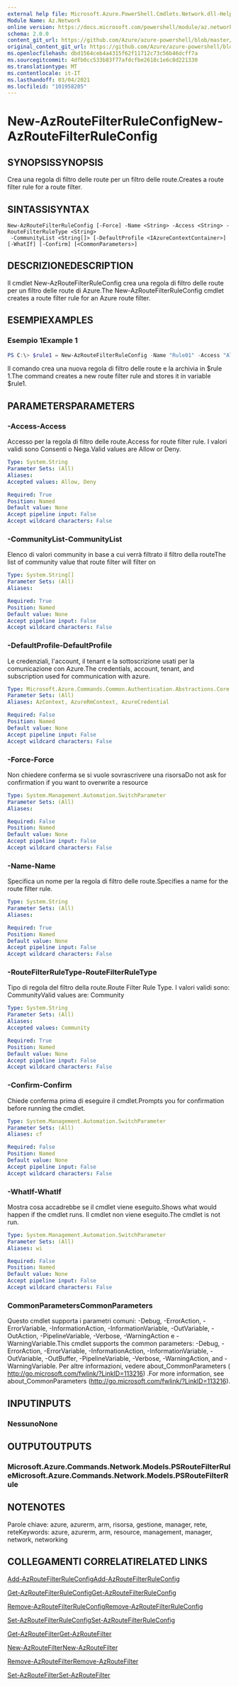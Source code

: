 ```yaml
---
external help file: Microsoft.Azure.PowerShell.Cmdlets.Network.dll-Help.xml
Module Name: Az.Network
online version: https://docs.microsoft.com/powershell/module/az.network/new-azroutefilterruleconfig
schema: 2.0.0
content_git_url: https://github.com/Azure/azure-powershell/blob/master/src/Network/Network/help/New-AzRouteFilterRuleConfig.md
original_content_git_url: https://github.com/Azure/azure-powershell/blob/master/src/Network/Network/help/New-AzRouteFilterRuleConfig.md
ms.openlocfilehash: dbd1564ceb4a4315f62f11712c73c56b46dcff7a
ms.sourcegitcommit: 4dfb0cc533b83f77afdcfbe2618c1e6c8d221330
ms.translationtype: MT
ms.contentlocale: it-IT
ms.lasthandoff: 03/04/2021
ms.locfileid: "101958205"
---
```

# <span data-ttu-id="c4792-101">New-AzRouteFilterRuleConfig</span><span class="sxs-lookup"><span data-stu-id="c4792-101">New-AzRouteFilterRuleConfig</span></span>

## <span data-ttu-id="c4792-102">SYNOPSIS</span><span class="sxs-lookup"><span data-stu-id="c4792-102">SYNOPSIS</span></span>
<span data-ttu-id="c4792-103">Crea una regola di filtro delle route per un filtro delle route.</span><span class="sxs-lookup"><span data-stu-id="c4792-103">Creates a route filter rule for a route filter.</span></span>

## <span data-ttu-id="c4792-104">SINTASSI</span><span class="sxs-lookup"><span data-stu-id="c4792-104">SYNTAX</span></span>

```
New-AzRouteFilterRuleConfig [-Force] -Name <String> -Access <String> -RouteFilterRuleType <String>
 -CommunityList <String[]> [-DefaultProfile <IAzureContextContainer>] [-WhatIf] [-Confirm] [<CommonParameters>]
```

## <span data-ttu-id="c4792-105">DESCRIZIONE</span><span class="sxs-lookup"><span data-stu-id="c4792-105">DESCRIPTION</span></span>
<span data-ttu-id="c4792-106">Il cmdlet New-AzRouteFilterRuleConfig crea una regola di filtro delle route per un filtro delle route di Azure.</span><span class="sxs-lookup"><span data-stu-id="c4792-106">The New-AzRouteFilterRuleConfig cmdlet creates a route filter rule for an Azure route filter.</span></span>

## <span data-ttu-id="c4792-107">ESEMPI</span><span class="sxs-lookup"><span data-stu-id="c4792-107">EXAMPLES</span></span>

### <span data-ttu-id="c4792-108">Esempio 1</span><span class="sxs-lookup"><span data-stu-id="c4792-108">Example 1</span></span>
```powershell
PS C:\> $rule1 = New-AzRouteFilterRuleConfig -Name "Rule01" -Access "Allow" -RouteFilterRuleType "Community" -CommunityList "12076:5040"
```

<span data-ttu-id="c4792-109">Il comando crea una nuova regola di filtro delle route e la archivia in $rule 1.</span><span class="sxs-lookup"><span data-stu-id="c4792-109">The command creates a new route filter rule and stores it in variable $rule1.</span></span>

## <span data-ttu-id="c4792-110">PARAMETERS</span><span class="sxs-lookup"><span data-stu-id="c4792-110">PARAMETERS</span></span>

### <span data-ttu-id="c4792-111">-Access</span><span class="sxs-lookup"><span data-stu-id="c4792-111">-Access</span></span>
<span data-ttu-id="c4792-112">Accesso per la regola di filtro delle route.</span><span class="sxs-lookup"><span data-stu-id="c4792-112">Access for route filter rule.</span></span>
<span data-ttu-id="c4792-113">I valori validi sono Consenti o Nega.</span><span class="sxs-lookup"><span data-stu-id="c4792-113">Valid values are Allow or Deny.</span></span>

```yaml
Type: System.String
Parameter Sets: (All)
Aliases:
Accepted values: Allow, Deny

Required: True
Position: Named
Default value: None
Accept pipeline input: False
Accept wildcard characters: False
```

### <span data-ttu-id="c4792-114">-CommunityList</span><span class="sxs-lookup"><span data-stu-id="c4792-114">-CommunityList</span></span>
<span data-ttu-id="c4792-115">Elenco di valori community in base a cui verrà filtrato il filtro della route</span><span class="sxs-lookup"><span data-stu-id="c4792-115">The list of community value that route filter will filter on</span></span>

```yaml
Type: System.String[]
Parameter Sets: (All)
Aliases:

Required: True
Position: Named
Default value: None
Accept pipeline input: False
Accept wildcard characters: False
```

### <span data-ttu-id="c4792-116">-DefaultProfile</span><span class="sxs-lookup"><span data-stu-id="c4792-116">-DefaultProfile</span></span>
<span data-ttu-id="c4792-117">Le credenziali, l'account, il tenant e la sottoscrizione usati per la comunicazione con Azure.</span><span class="sxs-lookup"><span data-stu-id="c4792-117">The credentials, account, tenant, and subscription used for communication with azure.</span></span>

```yaml
Type: Microsoft.Azure.Commands.Common.Authentication.Abstractions.Core.IAzureContextContainer
Parameter Sets: (All)
Aliases: AzContext, AzureRmContext, AzureCredential

Required: False
Position: Named
Default value: None
Accept pipeline input: False
Accept wildcard characters: False
```

### <span data-ttu-id="c4792-118">-Force</span><span class="sxs-lookup"><span data-stu-id="c4792-118">-Force</span></span>
<span data-ttu-id="c4792-119">Non chiedere conferma se si vuole sovrascrivere una risorsa</span><span class="sxs-lookup"><span data-stu-id="c4792-119">Do not ask for confirmation if you want to overwrite a resource</span></span>

```yaml
Type: System.Management.Automation.SwitchParameter
Parameter Sets: (All)
Aliases:

Required: False
Position: Named
Default value: None
Accept pipeline input: False
Accept wildcard characters: False
```

### <span data-ttu-id="c4792-120">-Name</span><span class="sxs-lookup"><span data-stu-id="c4792-120">-Name</span></span>
<span data-ttu-id="c4792-121">Specifica un nome per la regola di filtro delle route.</span><span class="sxs-lookup"><span data-stu-id="c4792-121">Specifies a name for the route filter rule.</span></span>

```yaml
Type: System.String
Parameter Sets: (All)
Aliases:

Required: True
Position: Named
Default value: None
Accept pipeline input: False
Accept wildcard characters: False
```

### <span data-ttu-id="c4792-122">-RouteFilterRuleType</span><span class="sxs-lookup"><span data-stu-id="c4792-122">-RouteFilterRuleType</span></span>
<span data-ttu-id="c4792-123">Tipo di regola del filtro della route.</span><span class="sxs-lookup"><span data-stu-id="c4792-123">Route Filter Rule Type.</span></span>
<span data-ttu-id="c4792-124">I valori validi sono: Community</span><span class="sxs-lookup"><span data-stu-id="c4792-124">Valid values are: Community</span></span>

```yaml
Type: System.String
Parameter Sets: (All)
Aliases:
Accepted values: Community

Required: True
Position: Named
Default value: None
Accept pipeline input: False
Accept wildcard characters: False
```

### <span data-ttu-id="c4792-125">-Confirm</span><span class="sxs-lookup"><span data-stu-id="c4792-125">-Confirm</span></span>
<span data-ttu-id="c4792-126">Chiede conferma prima di eseguire il cmdlet.</span><span class="sxs-lookup"><span data-stu-id="c4792-126">Prompts you for confirmation before running the cmdlet.</span></span>

```yaml
Type: System.Management.Automation.SwitchParameter
Parameter Sets: (All)
Aliases: cf

Required: False
Position: Named
Default value: None
Accept pipeline input: False
Accept wildcard characters: False
```

### <span data-ttu-id="c4792-127">-WhatIf</span><span class="sxs-lookup"><span data-stu-id="c4792-127">-WhatIf</span></span>
<span data-ttu-id="c4792-128">Mostra cosa accadrebbe se il cmdlet viene eseguito.</span><span class="sxs-lookup"><span data-stu-id="c4792-128">Shows what would happen if the cmdlet runs.</span></span> <span data-ttu-id="c4792-129">Il cmdlet non viene eseguito.</span><span class="sxs-lookup"><span data-stu-id="c4792-129">The cmdlet is not run.</span></span>

```yaml
Type: System.Management.Automation.SwitchParameter
Parameter Sets: (All)
Aliases: wi

Required: False
Position: Named
Default value: None
Accept pipeline input: False
Accept wildcard characters: False
```

### <span data-ttu-id="c4792-130">CommonParameters</span><span class="sxs-lookup"><span data-stu-id="c4792-130">CommonParameters</span></span>
<span data-ttu-id="c4792-131">Questo cmdlet supporta i parametri comuni: -Debug, -ErrorAction, -ErrorVariable, -InformationAction, -InformationVariable, -OutVariable, -OutAction, -PipelineVariable, -Verbose, -WarningAction e -WarningVariable.</span><span class="sxs-lookup"><span data-stu-id="c4792-131">This cmdlet supports the common parameters: -Debug, -ErrorAction, -ErrorVariable, -InformationAction, -InformationVariable, -OutVariable, -OutBuffer, -PipelineVariable, -Verbose, -WarningAction, and -WarningVariable.</span></span> <span data-ttu-id="c4792-132">Per altre informazioni, vedere about_CommonParameters ( http://go.microsoft.com/fwlink/?LinkID=113216) .</span><span class="sxs-lookup"><span data-stu-id="c4792-132">For more information, see about_CommonParameters (http://go.microsoft.com/fwlink/?LinkID=113216).</span></span>

## <span data-ttu-id="c4792-133">INPUT</span><span class="sxs-lookup"><span data-stu-id="c4792-133">INPUTS</span></span>

### <span data-ttu-id="c4792-134">Nessuno</span><span class="sxs-lookup"><span data-stu-id="c4792-134">None</span></span>

## <span data-ttu-id="c4792-135">OUTPUT</span><span class="sxs-lookup"><span data-stu-id="c4792-135">OUTPUTS</span></span>

### <span data-ttu-id="c4792-136">Microsoft.Azure.Commands.Network.Models.PSRouteFilterRule</span><span class="sxs-lookup"><span data-stu-id="c4792-136">Microsoft.Azure.Commands.Network.Models.PSRouteFilterRule</span></span>

## <span data-ttu-id="c4792-137">NOTE</span><span class="sxs-lookup"><span data-stu-id="c4792-137">NOTES</span></span>
<span data-ttu-id="c4792-138">Parole chiave: azure, azurerm, arm, risorsa, gestione, manager, rete, rete</span><span class="sxs-lookup"><span data-stu-id="c4792-138">Keywords: azure, azurerm, arm, resource, management, manager, network, networking</span></span>

## <span data-ttu-id="c4792-139">COLLEGAMENTI CORRELATI</span><span class="sxs-lookup"><span data-stu-id="c4792-139">RELATED LINKS</span></span>

[<span data-ttu-id="c4792-140">Add-AzRouteFilterRuleConfig</span><span class="sxs-lookup"><span data-stu-id="c4792-140">Add-AzRouteFilterRuleConfig</span></span>](./Add-AzRouteFilterRuleConfig.md)

[<span data-ttu-id="c4792-141">Get-AzRouteFilterRuleConfig</span><span class="sxs-lookup"><span data-stu-id="c4792-141">Get-AzRouteFilterRuleConfig</span></span>](./Get-AzRouteFilterRuleConfig.md)

[<span data-ttu-id="c4792-142">Remove-AzRouteFilterRuleConfig</span><span class="sxs-lookup"><span data-stu-id="c4792-142">Remove-AzRouteFilterRuleConfig</span></span>](./Remove-AzRouteFilterRuleConfig.md)

[<span data-ttu-id="c4792-143">Set-AzRouteFilterRuleConfig</span><span class="sxs-lookup"><span data-stu-id="c4792-143">Set-AzRouteFilterRuleConfig</span></span>](./Set-AzRouteFilterRuleConfig.md)

[<span data-ttu-id="c4792-144">Get-AzRouteFilter</span><span class="sxs-lookup"><span data-stu-id="c4792-144">Get-AzRouteFilter</span></span>](./Get-AzRouteFilter.md)

[<span data-ttu-id="c4792-145">New-AzRouteFilter</span><span class="sxs-lookup"><span data-stu-id="c4792-145">New-AzRouteFilter</span></span>](./New-AzRouteFilter.md)

[<span data-ttu-id="c4792-146">Remove-AzRouteFilter</span><span class="sxs-lookup"><span data-stu-id="c4792-146">Remove-AzRouteFilter</span></span>](./Remove-AzRouteFilter.md)

[<span data-ttu-id="c4792-147">Set-AzRouteFilter</span><span class="sxs-lookup"><span data-stu-id="c4792-147">Set-AzRouteFilter</span></span>](./Set-AzRouteFilter.md)
